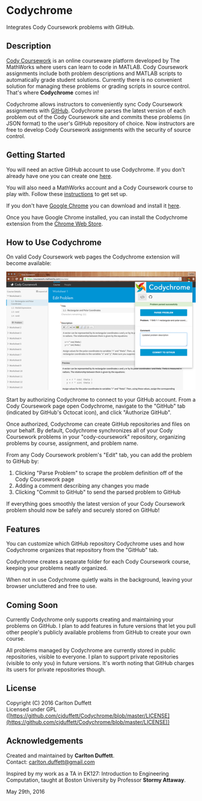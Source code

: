 # Codychrome
Integrates Cody Coursework problems with GitHub.

Description
-----------
[Cody Coursework](https://coursework.mathworks.com/) is an online courseware platform developed by The MathWorks where users can learn to code in MATLAB. Cody Coursework assignments include both problem descriptions and MATLAB scripts to automatically grade student solutions. Currently there is no convenient solution for managing these problems or grading scripts in source control. That's where **Codychrome** comes in!

Codychrome allows instructors to conveniently sync Cody Coursework assignments with [GitHub](https://github.com/). Codychrome parses the latest version of each problem out of the Cody Coursework site and commits these problems (in JSON format) to the user's GitHub repository of choice. Now instructors are free to develop Cody Coursework assignments with the security of source control.

Getting Started
---------------
You will need an active GitHub account to use Codychrome. If you don't already have one you can create one [here](https://github.com/join).

You will also need a MathWorks account and a Cody Coursework course to play with. Follow these [instructions](http://www.mathworks.com/academia/cody-coursework/) to get set up.

If you don't have [Google Chrome](www.google.com/chrome) you can download and install it [here](https://www.google.com/chrome/browser/desktop/).

Once you have Google Chrome installed, you can install the Codychrome extension from the [Chrome Web Store](https://chrome.google.com/webstore/detail/codychrome/kmdeaaobgiomikgphacbmecklepekhgi?hl=en-US&gl=US).

How to Use Codychrome
---------------------
On valid Cody Coursework web pages the Codychrome extension will become available:

![Codychrome Screenshot](https://raw.githubusercontent.com/cjduffett/Codychrome/master/screenshots/1280x800.png)

Start by authorizing Codychrome to connect to your GitHub account. From a Cody Coursework page open Codychrome, navigate to the "GitHub" tab (indicated by GitHub's Octocat icon), and click "Authorize GitHub".

Once authorized, Codychrome can create GitHub repositories and files on your behalf. By default, Codychrome synchronizes all of your Cody Coursework problems in your "cody-coursework" repository, organizing problems by course, assignment, and problem name.

From any Cody Coursework problem's "Edit" tab, you can add the problem to GitHub by:

1. Clicking "Parse Problem" to scrape the problem definition off of the Cody Coursework page
2. Adding a comment describing any changes you made
3. Clicking "Commit to GitHub" to send the parsed problem to GitHub

If everything goes smoothly the latest version of your Cody Coursework problem should now be safely and securely stored on GitHub!

Features
--------
You can customize which GitHub repository Codychrome uses and how Codychrome organizes that repository from the "GitHub" tab.

Codychrome creates a separate folder for each Cody Coursework course, keeping your problems neatly organized.

When not in use Codychrome quietly waits in the background, leaving your browser uncluttered and free to use.

Coming Soon
-----------
Currently Codychrome only supports creating and maintaining your problems on GitHub. I plan to add features in future versions that let you pull other people's publicly available problems from GitHub to create your own course.

All problems managed by Codychrome are currently stored in public repositories, visible to everyone. I plan to support private repositories (visible to only you) in future versions. It's worth noting that GitHub charges its users for private repositories though.

License
-------
Copyright (C) 2016 Carlton Duffett  
Licensed under GPL ([https://github.com/cjduffett/Codychrome/blob/master/LICENSE](https://github.com/cjduffett/Codychrome/blob/master/LICENSE))


Acknowledgements
----------------

Created and maintained by **Carlton Duffett**.  
Contact: <carlton.duffett@gmail.com>

Inspired by my work as a TA in EK127: Introduction to Engineering Computation, taught at Boston University by Professor **Stormy Attaway**.

May 29th, 2016